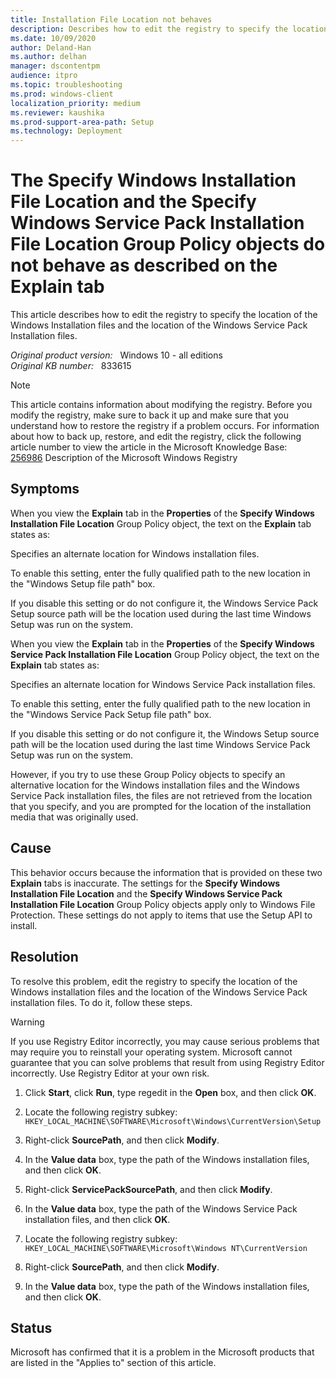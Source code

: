 ```yaml
---
title: Installation File Location not behaves
description: Describes how to edit the registry to specify the location of the Installation files and the location of the Service Pack Installation files.
ms.date: 10/09/2020
author: Deland-Han
ms.author: delhan 
manager: dscontentpm
audience: itpro
ms.topic: troubleshooting
ms.prod: windows-client 
localization_priority: medium
ms.reviewer: kaushika
ms.prod-support-area-path: Setup
ms.technology: Deployment
---
```

# The Specify Windows Installation File Location and the Specify Windows Service Pack Installation File Location Group Policy objects do not behave as described on the Explain tab

This article describes how to edit the registry to specify the location of the Windows Installation files and the location of the Windows Service Pack Installation files.

_Original product version:_ &nbsp; Windows 10 - all editions  
_Original KB number:_ &nbsp; 833615

> [!NOTE]
> This article contains information about modifying the registry. Before you modify the registry, make sure to back it up and make sure that you understand how to restore the registry if a problem occurs. For information about how to back up, restore, and edit the registry, click the following article number to view the article in the Microsoft Knowledge Base:  
[256986](https://support.microsoft.com/help/256986) Description of the Microsoft Windows Registry  

## Symptoms

When you view the **Explain** tab in the **Properties** of the **Specify Windows Installation File Location** Group Policy object, the text on the **Explain** tab states as:  

Specifies an alternate location for Windows installation files.  

To enable this setting, enter the fully qualified path to the new location in the "Windows Setup file path" box.  

If you disable this setting or do not configure it, the Windows Service Pack Setup source path will be the location used during the last time Windows Setup was run on the system.  

When you view the **Explain** tab in the **Properties** of the **Specify Windows Service Pack Installation File Location** Group Policy object, the text on the **Explain** tab states as:  

Specifies an alternate location for Windows Service Pack installation files.

To enable this setting, enter the fully qualified path to the new location in the "Windows Service Pack Setup file path" box.

If you disable this setting or do not configure it, the Windows Setup source path will be the location used during the last time Windows Service Pack Setup was run on the system.  

However, if you try to use these Group Policy objects to specify an alternative location for the Windows installation files and the Windows Service Pack installation files, the files are not retrieved from the location that you specify, and you are prompted for the location of the installation media that was originally used.

## Cause

This behavior occurs because the information that is provided on these two **Explain** tabs is inaccurate. The settings for the **Specify Windows Installation File Location** and the **Specify Windows Service Pack Installation File Location** Group Policy objects apply only to Windows File Protection. These settings do not apply to items that use the Setup API to install.

## Resolution

To resolve this problem, edit the registry to specify the location of the Windows installation files and the location of the Windows Service Pack installation files. To do it, follow these steps.

> [!WARNING]
> If you use Registry Editor incorrectly, you may cause serious problems that may require you to reinstall your operating system. Microsoft cannot guarantee that you can solve problems that result from using Registry Editor incorrectly. Use Registry Editor at your own risk.  

1. Click **Start**, click **Run**, type regedit in the **Open** box, and then click **OK**.
2. Locate the following registry subkey:  
`HKEY_LOCAL_MACHINE\SOFTWARE\Microsoft\Windows\CurrentVersion\Setup`  

3. Right-click **SourcePath**, and then click **Modify**.
4. In the **Value data** box, type the path of the Windows installation files, and then click **OK**.
5. Right-click **ServicePackSourcePath**, and then click **Modify**.
6. In the **Value data** box, type the path of the Windows Service Pack installation files, and then click **OK**.
7. Locate the following registry subkey:  
`HKEY_LOCAL_MACHINE\SOFTWARE\Microsoft\Windows NT\CurrentVersion`  

8. Right-click **SourcePath**, and then click **Modify**.
9. In the **Value data** box, type the path of the Windows installation files, and then click **OK**.

## Status

Microsoft has confirmed that it is a problem in the Microsoft products that are listed in the "Applies to" section of this article.
